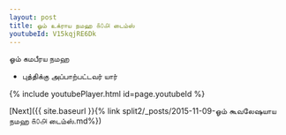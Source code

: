 ```yaml
---
layout: post
title: ஓம் உக்ராய நமஹ ௧௦௮ டைம்ஸ்
youtubeId: V15kqjRE6Dk
---
```

 
 
 ஓம் கமபீரய நமஹ  
 
 -  புத்திக்கு அப்பாற்பட்டவர் யார் 
 
  
 
  
 
 
 
 
 
 


{% include youtubePlayer.html id=page.youtubeId %}
 
[Next]({{ site.baseurl }}{% link  split2/_posts/2015-11-09-ஓம் கூவலேஷயாய நமஹ ௧௦௮ டைம்ஸ்.md%})
 
